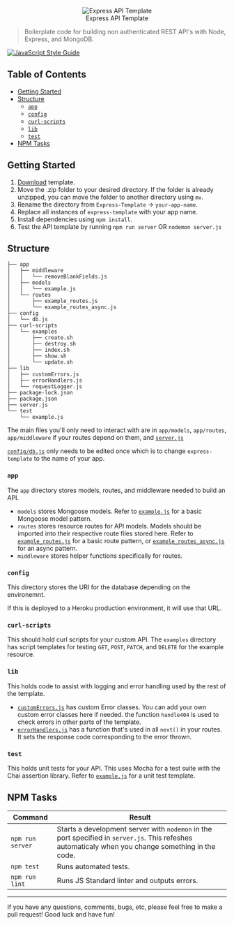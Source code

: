 <p align="center">
<img src="https://expressjs.com/images/express-facebook-share.png" alt="Express API Template" title="Express API template">
<br>
Express API Template
</p>

> Boilerplate code for building non authenticated REST API's with Node, Express, and MongoDB.

[![JavaScript Style Guide](https://cdn.rawgit.com/standard/standard/master/badge.svg)](https://github.com/standard/standard)

## Table of Contents
  - [Getting Started](#getting-started)
  - [Structure](#structure)
      - [`app`](#app)
      - [`config`](#config)
      - [`curl-scripts`](#curl-scripts)
      - [`lib`](#lib)
      - [`test`](#test)
  - [NPM Tasks](#npm-tasks)
   
## Getting Started 
1. [Download](https://github.com/acupoftee/Express-Template/archive/master.zip) template.
2. Move the .zip folder to your desired directory. If the folder is already unzipped, you can move the folder to another directory using `mv`.
3. Rename the directory from `Express-Template` -> `your-app-name`.
4. Replace all instances of `express-template` with your app name.
5. Install dependencies using `npm install`.
6. Test the API template by running `npm run server` OR `nodemon server.js`

## Structure
```
├── app
│   ├── middleware
│   │   └── removeBlankFields.js
│   ├── models
│   │   └── example.js
│   └── routes
│       ├── example_routes.js
│       └── example_routes_async.js
├── config
│   └── db.js
├── curl-scripts
│   └── examples
│       ├── create.sh
│       ├── destroy.sh
│       ├── index.sh
│       ├── show.sh
│       └── update.sh
├── lib
│   ├── customErrors.js
│   ├── errorHandlers.js
│   └── requestLogger.js
├── package-lock.json
├── package.json
├── server.js
└── test
    └── example.js
```

The main files you'll only need to interact with are in `app/models`, `app/routes`, `app/middleware` if your routes depend on them, and [`server.js`](server.js)

[`config/db.js`](/config/db.js) only needs to be edited once which is to change `express-template` to the name of your app.

### `app`
The `app` directory stores models, routes, and middleware needed to build an API.
- `models` stores Mongoose models. Refer to [`example.js`](/app/models/example.js) for a basic Mongoose model pattern. 
- `routes` stores resource routes for API models. Models should be imported into their respective route files stored here. Refer to [`example_routes.js`](/app.routes/example_routes.js) for a basic route pattern, or [`example_routes_async.js`](/app/routes/example_routes_async.js) for an async pattern.
- `middleware` stores helper functions specifically for routes. 

### `config`
This directory stores the URI for the database depending on the environemnt. 

If this is deployed to a Heroku production environment, it will use that URL.

### `curl-scripts`
This should hold curl scripts for your custom API. The `examples` directory has script templates for testing `GET`, `POST`, `PATCH`, and `DELETE` for the example resource.

### `lib`
This holds code to assist with logging and error handling used by the rest of the template. 
- [`customErrors.js`](/lib/customErrors.js) has custom Error classes. You can add your own custom error classes here if needed. the function `handle404` is used to check errors in other parts of the template. 
- [`errorHandlers.js`](/lib/errorHandlers.js) has a function that's used in all `next()`  in your routes. It sets the response code corresponding to the error thrown.

### `test`
This holds unit tests for your API. This uses Mocha for a test suite with the Chai assertion library. Refer to [`example.js`](/test/example.js) for a unit test template. 


## NPM Tasks
| Command                | Result                                                                                                      |
|------------------------|-------------------------------------------------------------------------------------------------------------|
| `npm run server`       | Starts a development server with `nodemon` in the port specified in `server.js`. This refeshes automaticaly when you change something in the code.|
| `npm test`             | Runs automated tests.                                                                                       |
| `npm run lint` | Runs JS Standard linter and outputs errors. |

* * * 
If you have any questions, comments, bugs, etc, please feel free to make a pull request! Good luck and have fun!